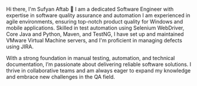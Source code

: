 
Hi there, I'm Sufyan Aftab 👋
I am a dedicated Software Engineer with expertise in software quality assurance and automation I am experienced in agile environments, ensuring top-notch product quality for Windows and mobile applications. Skilled in test automation using Selenium WebDriver, Core Java and Python, Maven, and TestNG, I have set up and maintained VMware Virtual Machine servers, and I'm proficient in managing defects using JIRA.

With a strong foundation in manual testing, automation, and technical documentation, I’m passionate about delivering reliable software solutions. I thrive in collaborative teams and am always eager to expand my knowledge and embrace new challenges in the QA field.
